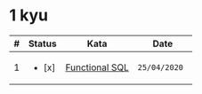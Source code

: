 # 1 kyu

| #   | Status                  | Kata                                                                     | Date          |
| --- | ----------------------- | ------------------------------------------------------------------------ | ------------- |
| 1   | <ul><li> [x] </li></ul> | [Functional SQL](https://www.codewars.com/kata/545434090294935e7d0010ab) | `25/04/2020 ` |
